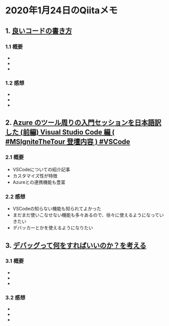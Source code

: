 # 2020年1月24日のQiitaメモ

## 1. [良いコードの書き方](https://qiita.com/alt_yamamoto/items/25eda376e6b947208996)

### 1.1 概要

-
-
-

### 1.2 感想

-
-
-

## 2. [Azure のツール周りの入門セッションを日本語訳した (前編) Visual Studio Code 編 ( #MSIgniteTheTour 登壇内容 ) #VSCode](https://qiita.com/chomado/items/fcb431b0cb0a0d0aaef3)

### 2.1 概要

- VSCodeについての紹介記事
- カスタマイズ性が特徴
- Azureとの連携機能も豊富

### 2.2 感想

- VSCodeの知らない機能も知られてよかった
- まだまだ使いこなせない機能も多々あるので、徐々に使えるようになっていきたい
- デバッカーとかを使えるようになりたい

## 3. [デバッグって何をすればいいのか？を考える](https://qiita.com/developer-kikikaikai/items/8097b6087cb9ec45ea2a)

### 3.1 概要

-
-
-

### 3.2 感想

-
-
-
